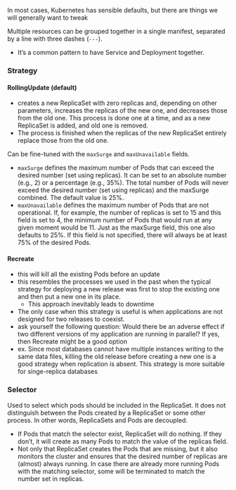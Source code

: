 
In most cases, Kubernetes has sensible defaults, but there are things we will generally want to tweak

Multiple resources can be grouped together in a single manifest, separated by a line with three dashes (`---`). 
- It’s a common pattern to have Service and Deployment together.

### Strategy
#### RollingUpdate (default)
- creates a new ReplicaSet with zero replicas and, depending on other parameters, increases the replicas of the new one, and decreases those from the old one. This process is done one at a time, and as a new ReplicaSet is added, and old one is removed.
- The process is finished when the replicas of the new ReplicaSet entirely replace those from the old one.

Can be fine-tuned with the `maxSurge` and `maxUnavailable` fields.
- `maxSurge` defines the maximum number of Pods that can exceed the desired number (set using replicas). It can be set to an absolute number (e.g., 2) or a percentage (e.g., 35%). The total number of Pods will never exceed the desired number (set using replicas) and the maxSurge combined. The default value is 25%.
- `maxUnavailable` defines the maximum number of Pods that are not operational. If, for example, the number of replicas is set to 15 and this field is set to 4, the minimum number of Pods that would run at any given moment would be 11. Just as the maxSurge field, this one also defaults to 25%. If this field is not specified, there will always be at least 75% of the desired Pods.

#### Recreate
- this will kill all the existing Pods before an update
- this resembles the processes we used in the past when the typical strategy for deploying a new release was first to stop the existing one and then put a new one in its place.
  - This approach inevitably leads to downtime
- The only case when this strategy is useful is when applications are not designed for two releases to coexist.
- ask yourself the following question: Would there be an adverse effect if two different versions of my application are running in parallel? If yes, then Recreate might be a good option
- ex. Since most databases cannot have multiple instances writing to the same data files, killing the old release before creating a new one is a good strategy when replication is absent. This strategy is more suitable for singe-replica databases

### Selector
Used to select which pods should be included in the ReplicaSet. It does not distinguish between the Pods created by a ReplicaSet or some other process. In other words, ReplicaSets and Pods are decoupled.

- If Pods that match the selector exist, ReplicaSet will do nothing. If they don’t, it will create as many Pods to match the value of the replicas field.
- Not only that ReplicaSet creates the Pods that are missing, but it also monitors the cluster and ensures that the desired number of replicas are (almost) always running. In case there are already more running Pods with the matching selector, some will be terminated to match the number set in replicas.
